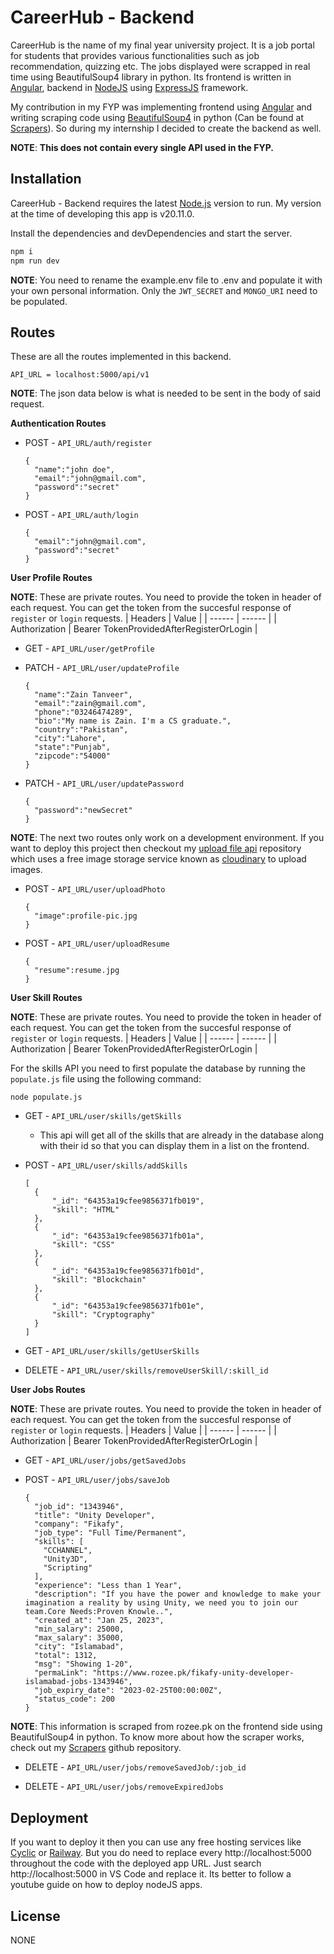 # CareerHub - Backend

CareerHub is the name of my final year university project. It is a job portal for students that provides various functionalities such as job recommendation, quizzing etc. The jobs displayed were scrapped in real time using BeautifulSoup4 library in python. Its frontend is written in [Angular][angular], backend in [NodeJS][nodejs] using [ExpressJS][express]
framework.

My contribution in my FYP was implementing frontend using [Angular][angular] and writing scraping code using [BeautifulSoup4][beautifulsoup] in python (Can be found at [Scrapers][scrapers]). So during my internship I decided to create the backend as well.

**NOTE**: **This does not contain every single API used in the FYP.**

## Installation

CareerHub - Backend requires the latest [Node.js](https://nodejs.org/) version to run.
My version at the time of developing this app is v20.11.0.

Install the dependencies and devDependencies and start the server.

```sh
npm i
npm run dev
```

**NOTE**: You need to rename the example.env file to .env and populate it with your own personal information.
Only the `JWT_SECRET` and `MONGO_URI` need to be populated.

## Routes

These are all the routes implemented in this backend.

`API_URL = localhost:5000/api/v1 `

**NOTE**: The json data below is what is needed to be sent in the body of said request.

**Authentication Routes**

- POST - `API_URL/auth/register`
  ```
  {
    "name":"john doe",
    "email":"john@gmail.com",
    "password":"secret"
  }
  ```
- POST - `API_URL/auth/login`
  ```
  {
    "email":"john@gmail.com",
    "password":"secret"
  }
  ```

**User Profile Routes**

**NOTE**: These are private routes. You need to provide the token in header of each request. You can get the token from the succesful response of `register` or `login` requests.
| Headers | Value |
| ------ | ------ |
| Authorization | Bearer TokenProvidedAfterRegisterOrLogin |

- GET - `API_URL/user/getProfile`

- PATCH - `API_URL/user/updateProfile`
  ```
  {
    "name":"Zain Tanveer",
    "email":"zain@gmail.com",
    "phone":"03246474289",
    "bio":"My name is Zain. I'm a CS graduate.",
    "country":"Pakistan",
    "city":"Lahore",
    "state":"Punjab",
    "zipcode":"54000"
  }
  ```
- PATCH - `API_URL/user/updatePassword`
  ```
  {
    "password":"newSecret"
  }
  ```

**NOTE**: The next two routes only work on a development environment. If you want to deploy this project then checkout my [upload file api][uploadfile] repository which uses a free image storage service known as [cloudinary][cloudinary] to upload images.

- POST - `API_URL/user/uploadPhoto`
  ```
  {
    "image":profile-pic.jpg
  }
  ```
- POST - `API_URL/user/uploadResume`
  ```
  {
    "resume":resume.jpg
  }
  ```

**User Skill Routes**

**NOTE**: These are private routes. You need to provide the token in header of each request. You can get the token from the succesful response of `register` or `login` requests.
| Headers | Value |
| ------ | ------ |
| Authorization | Bearer TokenProvidedAfterRegisterOrLogin |

For the skills API you need to first populate the database by running the `populate.js` file using the following command:

```
node populate.js
```

- GET - `API_URL/user/skills/getSkills`

  - This api will get all of the skills that are already in the database along with their id so that you can display them in a list on the frontend.

- POST - `API_URL/user/skills/addSkills`
  ```
  [
    {
        "_id": "64353a19cfee9856371fb019",
        "skill": "HTML"
    },
    {
        "_id": "64353a19cfee9856371fb01a",
        "skill": "CSS"
    },
    {
        "_id": "64353a19cfee9856371fb01d",
        "skill": "Blockchain"
    },
    {
        "_id": "64353a19cfee9856371fb01e",
        "skill": "Cryptography"
    }
  ]
  ```
- GET - `API_URL/user/skills/getUserSkills`

- DELETE - `API_URL/user/skills/removeUserSkill/:skill_id`

**User Jobs Routes**

**NOTE**: These are private routes. You need to provide the token in header of each request. You can get the token from the succesful response of `register` or `login` requests.
| Headers | Value |
| ------ | ------ |
| Authorization | Bearer TokenProvidedAfterRegisterOrLogin |

- GET - `API_URL/user/jobs/getSavedJobs`

- POST - `API_URL/user/jobs/saveJob`
  ```
  {
    "job_id": "1343946",
    "title": "Unity Developer",
    "company": "Fikafy",
    "job_type": "Full Time/Permanent",
    "skills": [
      "CCHANNEL",
      "Unity3D",
      "Scripting"
    ],
    "experience": "Less than 1 Year",
    "description": "If you have the power and knowledge to make your imagination a reality by using Unity, we need you to join our team.Core Needs:Proven Knowle..",
    "created_at": "Jan 25, 2023",
    "min_salary": 25000,
    "max_salary": 35000,
    "city": "Islamabad",
    "total": 1312,
    "msg": "Showing 1-20",
    "permaLink": "https://www.rozee.pk/fikafy-unity-developer-islamabad-jobs-1343946",
    "job_expiry_date": "2023-02-25T00:00:00Z",
    "status_code": 200
  }
  ```

**NOTE**: This information is scraped from rozee.pk on the frontend side using BeautifulSoup4 in python. To know more about how the scraper works, check out my [Scrapers][scrapers] github repository.

- DELETE - `API_URL/user/jobs/removeSavedJob/:job_id`

- DELETE - `API_URL/user/jobs/removeExpiredJobs`

## Deployment

If you want to deploy it then you can use any free hosting services like [Cyclic][cyclic] or [Railway][railway]. But you do need to replace every http://localhost:5000 throughout the code with the deployed app URL. Just search http://localhost:5000 in VS Code and replace it. Its better to follow a youtube guide on how to deploy nodeJS apps.

## License

NONE

[//]: # "These are reference links used in the body of this note and get stripped out when the markdown processor does its job."
[angular]: https://angular.io/
[nodejs]: https://nodejs.org/en
[express]: https://expressjs.com/
[cyclic]: https://www.cyclic.sh/
[railway]: https://railway.app/
[beautifulsoup]: https://beautiful-soup-4.readthedocs.io/en/latest/
[scrapers]: https://github.com/Zain-Tanveer/Scrapers
[uploadfile]: https://github.com/Zain-Tanveer/upload-file-api
[cloudinary]: https://cloudinary.com/
